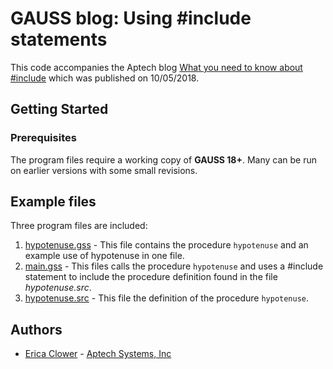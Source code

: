 # GAUSS blog: Using #include statements
This code accompanies the Aptech blog [What you need to know about #include](https://www.aptech.com/blog/what-you-need-to-know-about-include/) which was published on 10/05/2018.

## Getting Started
### Prerequisites
The program files require a working copy of **GAUSS 18+**. Many can be run on earlier versions with some small revisions.

## Example files
Three program files are included:
1. [hypotenuse.gss](hypotenuse) - This file contains the procedure `hypotenuse` and an example use of hypotenuse in one file.
2. [main.gss](main.gss) - This files calls the procedure `hypotenuse` and uses a #include statement to include the procedure definition found in the file *hypotenuse.src*.
3. [hypotenuse.src](hypotenuse.src) - This file the definition of the procedure `hypotenuse`.

## Authors
*  [Erica Clower](erica@aptech.com) - [Aptech Systems, Inc](www.aptech.com)
